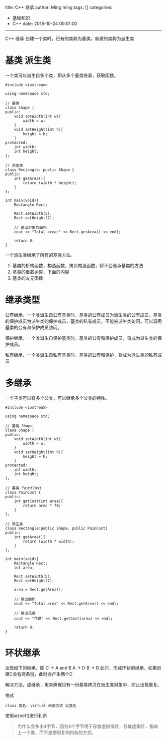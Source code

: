 title: C++ 继承
author: Ming ming
tags: []
categories:
  - 基础知识
  - C++
date: 2018-10-24 00:01:00
---
C++ 继承
创建一个类时，已有的类称为基类，新建的类称为派生类
# 基类 派生类
一个类可以派生自多个类，即从多个基类继承，获取函数。
```
#include <iostream>

using namespace std;

// 基类
class Shape {
public:
	void setWidth(int w){
		width = w;
	}
	void setHeight(int h){
		height = h;
	}
protected:
	int width;
	int height;
};

// 派生类
class Rectangle: public Shape {
public:
	int getArea(){
		return (width * height);
	}
};

int main(void){
	Rectangle Rect;

	Rect.setWidth(5);
	Rect.setHeight(7);

	// 输出对象的面积
	cout << "Total area:" << Rect.getArea() << endl;

	return 0;
}
```
一个派生类继承了所有的基类方法。
1. 基类的析构函数，构造函数，拷贝构造函数，将不会继承基类的方法
2. 基类的重载运算，下面的内容
3. 基类的友元函数

# 继承类型
公有继承，一个类派生自公有基类时，基类的公有成员为派生类的公有成员。基类的保护成员为派生类的保护成员，基类的私有成员，不能被派生类访问。可以调用基类的公有和保护成员访问。

保护继承，一个类派生自保护基类时，基类的公有和保护成员，将成为派生类的保护成员。

私有继承，一个类派生自私有基类时，基类的公有和保护，将成为派生类的私有成员

# 多继承
一个子类可以有多个父类，可以继承多个父类的特性。
```
#include <iostream>

using namespace std;

// 基类 Shape
class Shape {
public:
	void setWidth(int w){
		width = w;
	}
	void setHeight(int h){
		height = h;
	}
protected:
	int width;
	int height;
};

// 基类 PaintCost
class PainCost {
public:
	int getCost(int area){
		return area * 70;
	}
};

// 派生类
class Rectangle:public Shape, public PainCost{
public:
	int getArea(){
		return (width * width);
	}
};

int main(void){
	Rectangle Rect;
	int area;

	Rect.setWidth(5);
	Rect.setHeight(7);

	area = Rect.getArea();

	// 输出面积
	cout << "Total area" << Rect.getArea() << endl;

	// 输出花费
	cout << "花费" << Rect.getCost(area) << endl;

	return 0;
}

```
# 环状继承
出现如下的继承，即
C -> A and B
A -> D
B -> D
此时，形成环状的继承，如果创建C会有两条链，此时会产生两个D

解决方法，虚继承，用来确保只有一份基类拷贝在派生类对象中，防止出现重复。

格式
```
class 类名: virtual 继承方式 父类名
```
使用sizeof()进行判断
> 为什么会多出4字节，因为4个字节用于存放虚拟指针，存放虚指针，指向上一个类，而不是使用复制内存的方式。